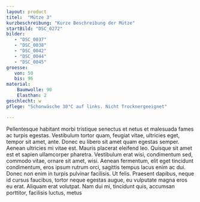 ```yaml
---
layout: product
titel:  "Mütze 3"
kurzbeschreibung: "Kurze Beschreibung der Mütze"
startBild: "DSC_0272"
bilder:
   - "DSC_0037"
   - "DSC_0038"
   - "DSC_0042"
   - "DSC_0044"
   - "DSC_0045"
groesse:
   von: 50
   bis: 96
material:
    Baumwolle: 90
    Elasthan: 2
geschlecht: w
pflege: "Schonwäsche 30°C auf links. Nicht Trocknergeeignet"

---
```


Pellentesque habitant morbi tristique senectus et netus et malesuada fames ac turpis egestas. Vestibulum tortor quam, feugiat vitae, ultricies eget, tempor sit amet, ante. Donec eu libero sit amet quam egestas semper. Aenean ultricies mi vitae est. Mauris placerat eleifend leo. Quisque sit amet est et sapien ullamcorper pharetra.
Vestibulum erat wisi, condimentum sed, commodo vitae, ornare sit amet, wisi. Aenean fermentum, elit eget tincidunt condimentum, eros ipsum rutrum orci, sagittis tempus lacus enim ac dui. Donec non enim in turpis pulvinar facilisis. Ut felis. Praesent dapibus, neque id cursus faucibus, tortor neque egestas augue, eu vulputate magna eros eu erat. Aliquam erat volutpat.
Nam dui mi, tincidunt quis, accumsan porttitor, facilisis luctus, metus